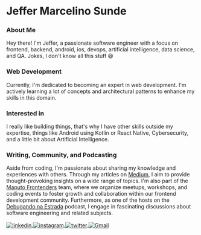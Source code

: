 # Jeffer Marcelino Sunde

### About Me
Hey there! I'm Jeffer, a passionate software engineer with a focus on frontend, backend, android, ios, devops, artificial intelligence, data science, and QA. Jokes, I don't know all this stuff 😆

### Web Development
Currently, I'm dedicated to becoming an expert in web development. I'm actively learning a lot of concepts and architectural patterns to enhance my skills in this domain.

### Interested in
I really like building things, that's why I have other skills outside my expertise, things like Android using Kotlin or React Native, Cybersecurity, and a little bit about Artificial Intelligence.

### Writing, Community, and Podcasting
Aside from coding, I'm passionate about sharing my knowledge and experiences with others. Through my articles on [Medium](https://medium.com/@jeffermarcelino), I aim to provide thought-provoking insights on a wide range of topics. I'm also part of the [Maputo Frontenders](https://www.linkedin.com/company/maputo-frontenders) team, where we organize meetups, workshops, and coding events to foster growth and collaboration within our frontend development community. Furthermore, as one of the hosts on the [Debugando na Estrada](https://biolink.website/debugandonaestrada) podcast, I engage in fascinating discussions about software engineering and related subjects.

<a href="https://www.linkedin.com/in/jeffermarcelino/" target="_blank">
  <img align="center" src="https://img.shields.io/badge/-Jeffer Marcelino-E82B47?style=flat-square&logo=linkedin&logoColor=white" alt="linkedin"/>
</a>
<a href="https://www.instagram.com/jeffer_marcelin/" target="_blank">
 <img align="center" src="https://img.shields.io/badge/-Jeffer Marcelino-E82B47?style=flat-square&logo=instagram&logoColor=white" alt="instagram"/>
</a>
<a href="https://twitter.com/JefferMarcelin" target="_blank">
  <img align="center" src="https://img.shields.io/badge/-Jeffer Marcelino-E82B47?style=flat-square&logo=twitter&logoColor=white" alt="twitter"/>  
</a>
<a href="mailto:jeffersunde72@gmail.com" target="_blank">
  <img align="center" src="https://img.shields.io/badge/-jeffersunde72@gmail.com-E82B47?style=flat-square&logo=gmail&logoColor=white" alt="Gmail"/>
</a>
